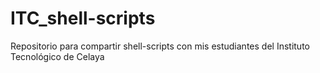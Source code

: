 # ITC_shell-scripts
Repositorio para compartir shell-scripts con mis estudiantes del Instituto Tecnológico de Celaya
